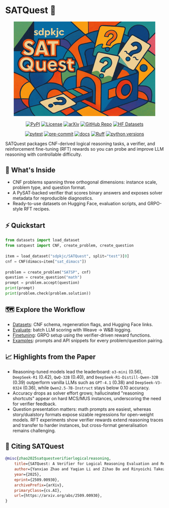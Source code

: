 # SATQuest 🚀

<div align="center">

<img src="./media/satquest.png" width="450">

<br>

[![PyPI](https://img.shields.io/pypi/v/satquest?logo=pypi)](https://pypi.org/project/satquest/)
[![License](https://img.shields.io/pypi/l/satquest)](https://github.com/sdpkjc/satquest)
[![arXiv](https://img.shields.io/badge/arXiv-2509.00930-b31b1b.svg)](https://arxiv.org/abs/2509.00930)
[![GitHub Repo](https://img.shields.io/badge/GitHub-sdpkjc/SATQuest-181717?logo=github)](https://github.com/sdpkjc/SATQuest)
[![HF Datasets](https://img.shields.io/badge/HF-datasets-orange?logo=huggingface)](https://huggingface.co/collections/sdpkjc/satquest-6820687d856b96f869921e53)

[![pytest](https://github.com/sdpkjc/SATQuest/actions/workflows/pytest.yml/badge.svg)](https://github.com/sdpkjc/SATQuest/actions/workflows/pytest.yml)
[![pre-commit](https://github.com/sdpkjc/SATQuest/actions/workflows/pre-commit.yml/badge.svg)](https://github.com/sdpkjc/SATQuest/actions/workflows/pre-commit.yml)
[![docs](https://img.shields.io/github/deployments/sdpkjc/SATQuest/Production?label=docs&logo=vercel)](https://SATQuest.sdpkjc.com/)
[![Ruff](https://img.shields.io/endpoint?url=https://raw.githubusercontent.com/astral-sh/ruff/main/assets/badge/v2.json)](https://github.com/astral-sh/ruff)
[![python versions](https://img.shields.io/pypi/pyversions/satquest)](https://pypi.org/project/satquest)

</div>

SATQuest packages CNF-derived logical reasoning tasks, a verifier, and reinforcement fine-tuning (RFT) rewards so you can probe and improve LLM reasoning with controllable difficulty.

## 🧰 What's Inside

- CNF problems spanning three orthogonal dimensions: instance scale, problem type, and question format.
- A PySAT-backed verifier that scores binary answers and exposes solver metadata for reproducible diagnostics.
- Ready-to-use datasets on Hugging Face, evaluation scripts, and GRPO-style RFT recipes.

## ⚡ Quickstart

```python
from datasets import load_dataset
from satquest import CNF, create_problem, create_question

item = load_dataset("sdpkjc/SATQuest", split="test")[0]
cnf = CNF(dimacs=item["sat_dimacs"])

problem = create_problem("SATSP", cnf)
question = create_question("math")
prompt = problem.accept(question)
print(prompt)
print(problem.check(problem.solution))
```

## 🗺️ Explore the Workflow

- [Datasets](datasets.md): CNF schema, regeneration flags, and Hugging Face links.
- [Evaluate](evaluate.md): batch LLM scoring with Weave -> W&B logging.
- [Finetuning](finetuning.md): GRPO setup using the verifier-driven reward functions.
- [Examples](examples.md): prompts and API snippets for every problem/question pairing.

## 📈 Highlights from the Paper

- Reasoning-tuned models lead the leaderboard: `o3-mini` (0.56), `DeepSeek-R1` (0.42), `QwQ-32B` (0.40), and `DeepSeek-R1-Distill-Qwen-32B` (0.39) outperform vanilla LLMs such as `GPT-4.1` (0.38) and `DeepSeek-V3-0324` (0.36), while `Qwen2.5-7B-Instruct` stays below 0.10 accuracy.
- Accuracy drops as solver effort grows; hallucinated "reasoning shortcuts" appear on hard MCS/MUS instances, underscoring the need for verifier feedback.
- Question presentation matters: math prompts are easiest, whereas story/dualstory formats expose sizable regressions for open-weight models. RFT experiments show verifier rewards extend reasoning traces and transfer to harder instances, but cross-format generalisation remains challenging.

## 📝 Citing SATQuest

```bibtex
@misc{zhao2025satquestverifierlogicalreasoning,
    title={SATQuest: A Verifier for Logical Reasoning Evaluation and Reinforcement Fine-Tuning of LLMs}, 
    author={Yanxiao Zhao and Yaqian Li and Zihao Bo and Rinyoichi Takezoe and Haojia Hui and Mo Guang and Lei Ren and Xiaolin Qin and Kaiwen Long},
    year={2025},
    eprint={2509.00930},
    archivePrefix={arXiv},
    primaryClass={cs.AI},
    url={https://arxiv.org/abs/2509.00930}, 
}
```
